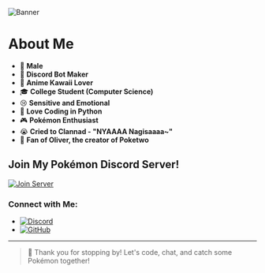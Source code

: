 ![Banner](https://i.pinimg.com/originals/df/28/4a/df284a3abd538a8c7fc75dd6892876e1.gif)

# About Me
- 🧑 **Male**
- 🤖 **Discord Bot Maker**
- 🖤 **Anime Kawaii Lover**
- 🎓 **College Student (Computer Science)**
- 😢 **Sensitive and Emotional**
- 🐍 **Love Coding in Python**
- 🎮 **Pokémon Enthusiast**
- 😭 **Cried to Clannad - "NYAAAA Nagisaaaa~"**
- 🌟 **Fan of Oliver, the creator of Poketwo**

## Join My Pokémon Discord Server!
[![Join Server](https://img.shields.io/badge/Join%20My%20Server-Pokémon%20Fan-7289DA?style=for-the-badge&logo=discord)](https://discord.gg/nmrAVfva)

### Connect with Me:
- [![Discord](https://img.shields.io/badge/Discord-7289DA?style=for-the-badge&logo=discord)](https://discord.gg/nmrAVfva)
- [![GitHub](https://img.shields.io/badge/GitHub-333333?style=for-the-badge&logo=github)](https://github.com/yourusername)

---

> 🥰 Thank you for stopping by! Let's code, chat, and catch some Pokémon together!

